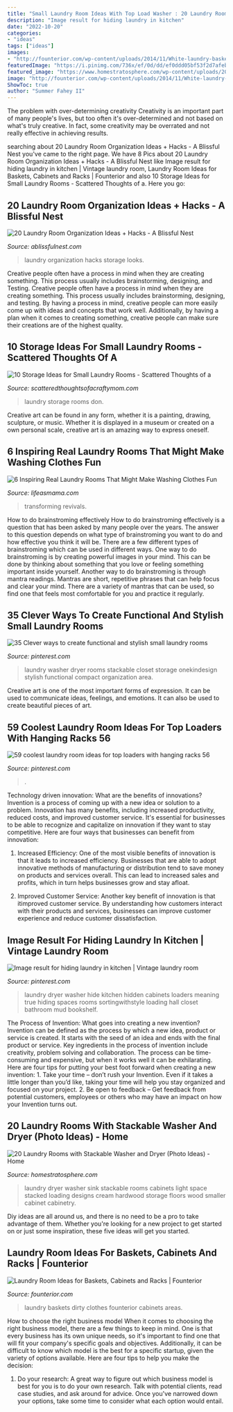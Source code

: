 ```yaml
---
title: "Small Laundry Room Ideas With Top Load Washer : 20 Laundry Rooms With Stackable Washer And Dryer (photo Ideas)"
description: "Image result for hiding laundry in kitchen"
date: "2022-10-20"
categories:
- "ideas"
tags: ["ideas"]
images:
- "http://founterior.com/wp-content/uploads/2014/11/White-laundry-baskets-with-dirty-clothes.jpg"
featuredImage: "https://i.pinimg.com/736x/ef/0d/dd/ef0ddd05bf53f2d7afeb9b770f367cfc.jpg"
featured_image: "https://www.homestratosphere.com/wp-content/uploads/2017/03/laundry-mar7-17-6.jpg"
image: "http://founterior.com/wp-content/uploads/2014/11/White-laundry-baskets-with-dirty-clothes.jpg"
ShowToc: true
author: "Summer Fahey II"
---
```



The problem with over-determining creativity
Creativity is an important part of many people's lives, but too often it's over-determined and not based on what's truly creative. In fact, some creativity may be overrated and not really effective in achieving results.

	

		
searching about 20 Laundry Room Organization Ideas + Hacks - A Blissful Nest you've came to the right page. We have 8 Pics about 20 Laundry Room Organization Ideas + Hacks - A Blissful Nest like Image result for hiding laundry in kitchen | Vintage laundry room, Laundry Room Ideas for Baskets, Cabinets and Racks | Founterior and also 10 Storage Ideas for Small Laundry Rooms - Scattered Thoughts of a. Here you go:
		
    
## 20 Laundry Room Organization Ideas + Hacks - A Blissful Nest

<img loading=lazy src="https://i0.wp.com/ablissfulnest.com/wp-content/uploads/2016/03/20-Laundry-Room-Organization-Ideas-PI.jpg?resize=650%2C1000&amp;ssl=1" onerror="this.onerror=null;this.src='https://tse1.mm.bing.net/th?id=OIP.i-RrF-Y8668XHeI_UYWAcwHaLZ&amp;pid=15.1';" alt="20 Laundry Room Organization Ideas + Hacks - A Blissful Nest">

_Source: ablissfulnest.com_

>laundry organization hacks storage looks. 

	

Creative people often have a process in mind when they are creating something. This process usually includes brainstorming, designing, and Testing.
Creative people often have a process in mind when they are creating something. This process usually includes brainstorming, designing, and testing. By having a process in mind, creative people can more easily come up with ideas and concepts that work well. Additionally, by having a plan when it comes to creating something, creative people can make sure their creations are of the highest quality.

    
## 10 Storage Ideas For Small Laundry Rooms - Scattered Thoughts Of A

<img loading=lazy src="https://platform-remix-production.s3.amazonaws.com/uploads/d472418c-64a7-11e2-9c98-22000af92f17/d0e53fb0-6012-11e5-9cc0-22000afd2dc7.jpg" onerror="this.onerror=null;this.src='https://tse3.mm.bing.net/th?id=OIP.385Vf763rxBGwe6C0eoXngHaLH&amp;pid=15.1';" alt="10 Storage Ideas for Small Laundry Rooms - Scattered Thoughts of a">

_Source: scatteredthoughtsofacraftymom.com_

>laundry storage rooms don. 

	

Creative art can be found in any form, whether it is a painting, drawing, sculpture, or music. Whether it is displayed in a museum or created on a own personal scale, creative art is an amazing way to express oneself.

    
## 6 Inspiring Real Laundry Rooms That Might Make Washing Clothes Fun

<img loading=lazy src="https://i2.wp.com/lifeasmama.com/wp-content/uploads/2017/01/6a00d8358081ff69e2019b0236c0f9970d-800wi.jpg" onerror="this.onerror=null;this.src='https://tse3.mm.bing.net/th?id=OIP.kMBdkppTvTroA-0Wy6R1mAHaLH&amp;pid=15.1';" alt="6 Inspiring Real Laundry Rooms That Might Make Washing Clothes Fun">

_Source: lifeasmama.com_

>transforming revivals. 

	

How to do brainstroming effectively
How to do brainstroming effectively is a question that has been asked by many people over the years. The answer to this question depends on what type of brainstroming you want to do and how effective you think it will be. There are a few different types of brainstroming which can be used in different ways. 
One way to do brainstroming is by creating powerful images in your mind. This can be done by thinking about something that you love or feeling something important inside yourself. Another way to do brainstroming is through mantra readings. Mantras are short, repetitive phrases that can help focus and clear your mind. There are a variety of mantras that can be used, so find one that feels most comfortable for you and practice it regularly.

    
## 35 Clever Ways To Create Functional And Stylish Small Laundry Rooms

<img loading=lazy src="https://i.pinimg.com/originals/17/cb/13/17cb1337adc406233117480ddd630aa2.jpg" onerror="this.onerror=null;this.src='https://tse1.mm.bing.net/th?id=OIP.P8iUTfWwEFHYhlNB59WakQHaNs&amp;pid=15.1';" alt="35 Clever ways to create functional and stylish small laundry rooms">

_Source: pinterest.com_

>laundry washer dryer rooms stackable closet storage onekindesign stylish functional compact organization area. 

	

Creative art is one of the most important forms of expression. It can be used to communicate ideas, feelings, and emotions. It can also be used to create beautiful pieces of art.

    
## 59 Coolest Laundry Room Ideas For Top Loaders With Hanging Racks 56

<img loading=lazy src="https://i.pinimg.com/736x/61/3b/75/613b75cb3041379212086f5e4d47d219.jpg" onerror="this.onerror=null;this.src='https://tse2.mm.bing.net/th?id=OIP.fHpM7xlFZhU-uQoH_6mCBQHaJ3&amp;pid=15.1';" alt="59 coolest laundry room ideas for top loaders with hanging racks 56">

_Source: pinterest.com_

>. 

	

Technology driven innovation: What are the benefits of innovations?
Invention is a process of coming up with a new idea or solution to a problem. Innovation has many benefits, including increased productivity, reduced costs, and improved customer service. It's essential for businesses to be able to recognize and capitalize on innovation if they want to stay competitive. Here are four ways that businesses can benefit from innovation: 
1. Increased Efficiency: One of the most visible benefits of innovation is that it leads to increased efficiency. Businesses that are able to adopt innovative methods of manufacturing or distribution tend to save money on products and services overall. This can lead to increased sales and profits, which in turn helps businesses grow and stay afloat. 

2. Improved Customer Service: Another key benefit of innovation is that itimproved customer service. By understanding how customers interact with their products and services, businesses can improve customer experience and reduce customer dissatisfaction.

    
## Image Result For Hiding Laundry In Kitchen | Vintage Laundry Room

<img loading=lazy src="https://i.pinimg.com/736x/ef/0d/dd/ef0ddd05bf53f2d7afeb9b770f367cfc.jpg" onerror="this.onerror=null;this.src='https://tse4.mm.bing.net/th?id=OIP.DCHcqvPbmtieDhismdoHQwHaLH&amp;pid=15.1';" alt="Image result for hiding laundry in kitchen | Vintage laundry room">

_Source: pinterest.com_

>laundry dryer washer hide kitchen hidden cabinets loaders meaning true hiding spaces rooms sortingwithstyle loading hall closet bathroom mud bookshelf. 

	

The Process of Invention: What goes into creating a new invention?
Invention can be defined as the process by which a new idea, product or service is created. It starts with the seed of an idea and ends with the final product or service. Key ingredients in the process of invention include creativity, problem solving and collaboration. The process can be time-consuming and expensive, but when it works well it can be exhilarating. Here are four tips for putting your best foot forward when creating a new invention: 1. Take your time – don’t rush your Invention. Even if it takes a little longer than you’d like, taking your time will help you stay organized and focused on your project. 2. Be open to feedback – Get feedback from potential customers, employees or others who may have an impact on how your Invention turns out. 
    
## 20 Laundry Rooms With Stackable Washer And Dryer (Photo Ideas) - Home

<img loading=lazy src="https://www.homestratosphere.com/wp-content/uploads/2017/03/laundry-mar7-17-6.jpg" onerror="this.onerror=null;this.src='https://tse4.mm.bing.net/th?id=OIP.N4WCnF4dVz338wRIkU134AHaLG&amp;pid=15.1';" alt="20 Laundry Rooms with Stackable Washer and Dryer (Photo Ideas) - Home">

_Source: homestratosphere.com_

>laundry dryer washer sink stackable rooms cabinets light space stacked loading designs cream hardwood storage floors wood smaller cabinet cabinetry. 

	

Diy ideas are all around us, and there is no need to be a pro to take advantage of them. Whether you're looking for a new project to get started on or just some inspiration, these five ideas will get you started.

    
## Laundry Room Ideas For Baskets, Cabinets And Racks | Founterior

<img loading=lazy src="http://founterior.com/wp-content/uploads/2014/11/White-laundry-baskets-with-dirty-clothes.jpg" onerror="this.onerror=null;this.src='https://tse4.mm.bing.net/th?id=OIP.1msmVRqUq69KACEUkwJ0iQHaLL&amp;pid=15.1';" alt="Laundry Room Ideas for Baskets, Cabinets and Racks | Founterior">

_Source: founterior.com_

>laundry baskets dirty clothes founterior cabinets areas. 

	

How to choose the right business model
When it comes to choosing the right business model, there are a few things to keep in mind. One is that every business has its own unique needs, so it's important to find one that will fit your company's specific goals and objectives. Additionally, it can be difficult to know which model is the best for a specific startup, given the variety of options available. Here are four tips to help you make the decision: 
1) Do your research: A great way to figure out which business model is best for you is to do your own research. Talk with potential clients, read case studies, and ask around for advice. Once you've narrowed down your options, take some time to consider what each option would entail.

